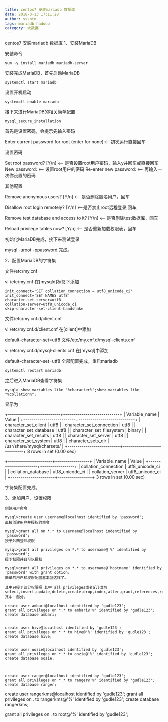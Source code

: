 ```yaml
---
title: centos7 安装mariadb 数据库
date: 2018-3-13 17:11:28
author: sssnto
tags: mariadb hadoop 
category: 大数据
---
```


centos7 安装mariadb 数据库
1、安装MariaDB

安装命令

```
yum -y install mariadb mariadb-server
```
安装完成MariaDB，首先启动MariaDB
```
systemctl start mariadb
```

设置开机启动
```
systemctl enable mariadb
```

接下来进行MariaDB的相关简单配置
```
mysql_secure_installation
```

首先是设置密码，会提示先输入密码

Enter current password for root (enter for none):<–初次运行直接回车

设置密码

Set root password? [Y/n] <– 是否设置root用户密码，输入y并回车或直接回车
New password: <– 设置root用户的密码
Re-enter new password: <– 再输入一次你设置的密码

其他配置

Remove anonymous users? [Y/n] <– 是否删除匿名用户，回车

Disallow root login remotely? [Y/n] <–是否禁止root远程登录,回车,

Remove test database and access to it? [Y/n] <– 是否删除test数据库，回车

Reload privilege tables now? [Y/n] <– 是否重新加载权限表，回车

初始化MariaDB完成，接下来测试登录

mysql -uroot -ppassword
完成。

2、配置MariaDB的字符集

文件/etc/my.cnf

vi /etc/my.cnf
在[mysqld]标签下添加
```
init_connect='SET collation_connection = utf8_unicode_ci' 
init_connect='SET NAMES utf8' 
character-set-server=utf8 
collation-server=utf8_unicode_ci 
skip-character-set-client-handshake
```
文件/etc/my.cnf.d/client.cnf

vi /etc/my.cnf.d/client.cnf
在[client]中添加

default-character-set=utf8
文件/etc/my.cnf.d/mysql-clients.cnf

vi /etc/my.cnf.d/mysql-clients.cnf
在[mysql]中添加

default-character-set=utf8
 全部配置完成，重启mariadb
```
systemctl restart mariadb
```
之后进入MariaDB查看字符集
```
mysql> show variables like "%character%";show variables like "%collation%";
```
显示为


+--------------------------+----------------------------+
| Variable_name            | Value                      |
+--------------------------+----------------------------+
| character_set_client    | utf8                      |
| character_set_connection | utf8                      |
| character_set_database  | utf8                      |
| character_set_filesystem | binary                    |
| character_set_results    | utf8                      |
| character_set_server    | utf8                      |
| character_set_system    | utf8                      |
| character_sets_dir      | /usr/share/mysql/charsets/ |
+--------------------------+----------------------------+
8 rows in set (0.00 sec)

+----------------------+-----------------+
| Variable_name        | Value          |
+----------------------+-----------------+
| collation_connection | utf8_unicode_ci |
| collation_database  | utf8_unicode_ci |
| collation_server    | utf8_unicode_ci |
+----------------------+-----------------+
3 rows in set (0.00 sec)

字符集配置完成。

 

3、添加用户，设置权限
```
创建用户命令

mysql>create user username@localhost identified by 'password';
直接创建用户并授权的命令

mysql>grant all on *.* to username@localhost indentified by 'password';
授予外网登陆权限 

mysql>grant all privileges on *.* to username@'%' identified by 'password';
授予权限并且可以授权

mysql>grant all privileges on *.* to username@'hostname' identified by 'password' with grant option;
简单的用户和权限配置基本就这样了。

其中只授予部分权限把 其中 all privileges或者all改为select,insert,update,delete,create,drop,index,alter,grant,references,reload,shutdown,process,file其中一部分。
```

```
create user ambari@localhost identified by 'gudle123';
grant all privileges on *.* to ambari@'%' identified by 'gudle123';
create database ambari;


create user hive@localhost identified by 'gudle123';
grant all privileges on *.* to hive@'%' identified by 'gudle123';
create database hive;


create user oozie@localhost identified by 'gudle123';
grant all privileges on *.* to oozie@'%' identified by 'gudle123';
create database oozie;



create user ranger@localhost identified by 'gudle123';
grant all privileges on *.* to ranger@'%' identified by 'gudle123';
create database ranger;
```



create user rangerkms@localhost identified by 'gudle123';
grant all privileges on *.* to rangerkms@'%' identified by 'gudle123';
create database rangerkms;


grant all privileges on *.* to root@'%' identified by 'gudle123';
```